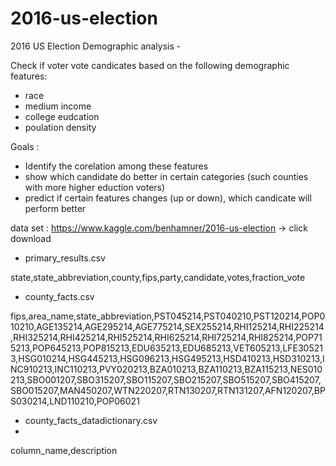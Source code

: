 # 2016-us-election

2016 US Election Demographic analysis -

Check if voter vote candicates based on the following demographic features:

- race
- medium income
- college eudcation
- poulation density

Goals :
 - Identify the corelation among these features
 - show which candidate do better in certain categories (such counties with more higher eduction voters) 
 - predict if certain features changes (up or down), which candicate will perform better 

data set :
https://www.kaggle.com/benhamner/2016-us-election
-> click download

- primary_results.csv

state,state_abbreviation,county,fips,party,candidate,votes,fraction_vote

- county_facts.csv

fips,area_name,state_abbreviation,PST045214,PST040210,PST120214,POP010210,AGE135214,AGE295214,AGE775214,SEX255214,RHI125214,RHI225214,RHI325214,RHI425214,RHI525214,RHI625214,RHI725214,RHI825214,POP715213,POP645213,POP815213,EDU635213,EDU685213,VET605213,LFE305213,HSG010214,HSG445213,HSG096213,HSG495213,HSD410213,HSD310213,INC910213,INC110213,PVY020213,BZA010213,BZA110213,BZA115213,NES010213,SBO001207,SBO315207,SBO115207,SBO215207,SBO515207,SBO415207,SBO015207,MAN450207,WTN220207,RTN130207,RTN131207,AFN120207,BPS030214,LND110210,POP06021

- county_facts_datadictionary.csv
- 
column_name,description
